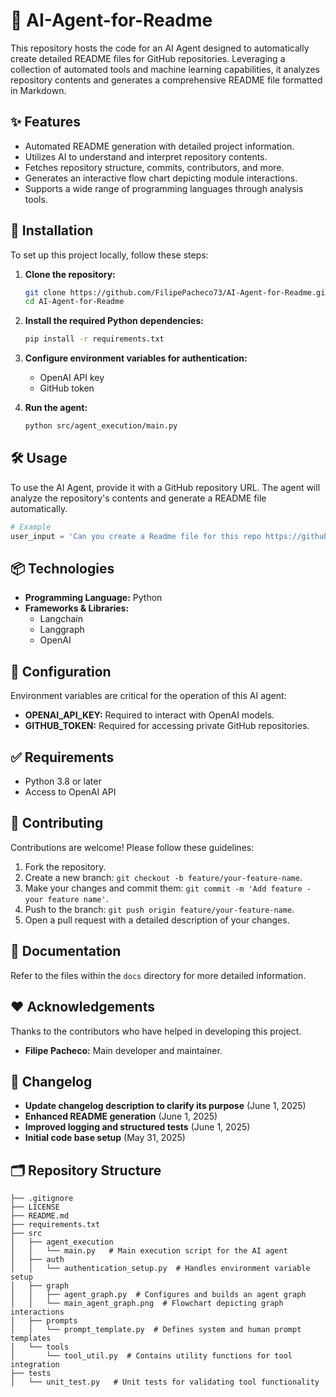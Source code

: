 # 📖 AI-Agent-for-Readme

This repository hosts the code for an AI Agent designed to automatically create detailed README files for GitHub repositories. Leveraging a collection of automated tools and machine learning capabilities, it analyzes repository contents and generates a comprehensive README file formatted in Markdown.

## ✨ Features

- Automated README generation with detailed project information.
- Utilizes AI to understand and interpret repository contents.
- Fetches repository structure, commits, contributors, and more.
- Generates an interactive flow chart depicting module interactions.
- Supports a wide range of programming languages through analysis tools.

## 🚀 Installation

To set up this project locally, follow these steps:

1. **Clone the repository:**
   ```bash
   git clone https://github.com/FilipePacheco73/AI-Agent-for-Readme.git
   cd AI-Agent-for-Readme
   ```

2. **Install the required Python dependencies:**
   ```bash
   pip install -r requirements.txt
   ```

3. **Configure environment variables for authentication:**
   - OpenAI API key
   - GitHub token

4. **Run the agent:**
   ```bash
   python src/agent_execution/main.py
   ```

## 🛠️ Usage

To use the AI Agent, provide it with a GitHub repository URL. The agent will analyze the repository's contents and generate a README file automatically.

```python
# Example
user_input = 'Can you create a Readme file for this repo https://github.com/FilipePacheco73/AI-Agent-for-Readme?'
```

## 📦 Technologies

- **Programming Language:** Python
- **Frameworks & Libraries:**
  - Langchain
  - Langgraph
  - OpenAI

## 🔧 Configuration

Environment variables are critical for the operation of this AI agent:

- **OPENAI_API_KEY:** Required to interact with OpenAI models.
- **GITHUB_TOKEN:** Required for accessing private GitHub repositories.

## ✅ Requirements

- Python 3.8 or later
- Access to OpenAI API

## 🤝 Contributing

Contributions are welcome! Please follow these guidelines:

1. Fork the repository.
2. Create a new branch: `git checkout -b feature/your-feature-name`.
3. Make your changes and commit them: `git commit -m 'Add feature - your feature name'`.
4. Push to the branch: `git push origin feature/your-feature-name`.
5. Open a pull request with a detailed description of your changes.

## 📄 Documentation

Refer to the files within the `docs` directory for more detailed information.

## ❤️ Acknowledgements

Thanks to the contributors who have helped in developing this project.

- **Filipe Pacheco:** Main developer and maintainer.

## 📝 Changelog

- **Update changelog description to clarify its purpose** (June 1, 2025)
- **Enhanced README generation** (June 1, 2025)
- **Improved logging and structured tests** (June 1, 2025)
- **Initial code base setup** (May 31, 2025)

## 🗂️ Repository Structure

```plaintext
├── .gitignore
├── LICENSE
├── README.md
├── requirements.txt
├── src
│   ├── agent_execution
│   │   └── main.py   # Main execution script for the AI agent
│   ├── auth
│   │   └── authentication_setup.py  # Handles environment variable setup
│   ├── graph
│   │   ├── agent_graph.py  # Configures and builds an agent graph
│   │   └── main_agent_graph.png  # Flowchart depicting graph interactions
│   ├── prompts
│   │   └── prompt_template.py  # Defines system and human prompt templates
│   └── tools
│       └── tool_util.py  # Contains utility functions for tool integration
├── tests
│   └── unit_test.py   # Unit tests for validating tool functionality
```
